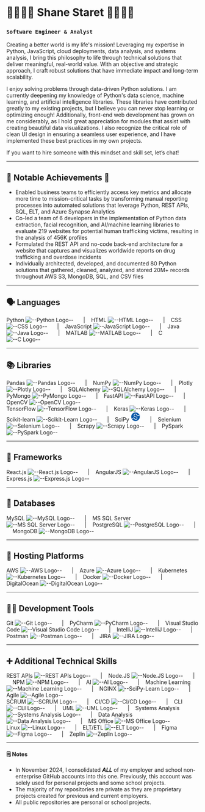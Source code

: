 <!--
**shane-staret/shane-staret** is a ✨ _special_ ✨ repository because its `README.md` (this file) appears on your GitHub profile.
-->

#  🚣‍♀️🚵‍♂️ Shane Staret 🏃‍♂️🧗‍♂️
### **`Software Engineer & Analyst`**

Creating a better world is my life's mission! Leveraging my expertise in Python, JavaScript, cloud deployments, data analysis, and systems analysis, I bring this philosophy to life through technical solutions that deliver meaningful, real-world value. With an objective and strategic approach, I craft robust solutions that have immediate impact and long-term scalability.

I enjoy solving problems through data-driven Python solutions. I am currently deepening my knowledge of Python's data science, machine learning, and artificial intelligence libraries. These libraries have contributed greatly to my existing projects, but I believe you can never stop learning or optimizing enough! Additionally, front-end web development has grown on me considerably, as I hold great appreciation for modules that assist with creating beautiful data visualizations. I also recognize the critical role of clean UI design in ensuring a seamless user experience, and I have implemented these best practices in my own projects.

If you want to hire someone with this mindset and skill set, let’s chat!

---

## 🌟 Notable Achievements 🌟
* Enabled business teams to efficiently access key metrics and allocate more time to mission-critical tasks by transforming manual reporting processes into automated solutions that leverage Python, REST APIs, SQL, ELT, and Azure Synapse Analytics
* Co-led a team of 6 developers in the implementation of Python data extraction, facial recognition, and AI/machine learning libraries to evaluate 219 websites for potential human trafficking victims, resulting in the analysis of 456K profiles
* Formulated the REST API and no-code back-end architecture for a website that captures and visualizes worldwide reports on drug trafficking and overdose incidents
* Individually architected, developed, and documented 80 Python solutions that gathered, cleaned, analyzed, and stored 20M+ records throughout AWS S3, MongoDB, SQL, and CSV files

---

## 🗣️ Languages
Python
<img alt="--Python Logo--" width="25px" style="padding-right:10px;" src="https://cdn.jsdelivr.net/gh/devicons/devicon@latest/icons/python/python-original.svg"/>
  &nbsp;&nbsp;&nbsp;|&nbsp;&nbsp;&nbsp;  HTML
<img alt="--HTML Logo--" width="25px" style="padding-right:10px;" src="https://cdn.jsdelivr.net/gh/devicons/devicon@latest/icons/html5/html5-original.svg"/>
  &nbsp;&nbsp;&nbsp;|&nbsp;&nbsp;&nbsp;  CSS
<img alt="--CSS Logo--" width="25px" style="padding-right:10px;" src="https://cdn.jsdelivr.net/gh/devicons/devicon@latest/icons/css3/css3-original.svg"/>
  &nbsp;&nbsp;&nbsp;|&nbsp;&nbsp;&nbsp;  JavaScript
<img alt="--JavaScript Logo--" width="25px" style="padding-right:10px;" src="https://cdn.jsdelivr.net/gh/devicons/devicon@latest/icons/javascript/javascript-original.svg"/>
  &nbsp;&nbsp;&nbsp;|&nbsp;&nbsp;&nbsp;  Java
<img alt="--Java Logo--" width="25px" style="padding-right:10px;" src="https://cdn.jsdelivr.net/gh/devicons/devicon@latest/icons/java/java-original.svg"/>
  &nbsp;&nbsp;&nbsp;|&nbsp;&nbsp;&nbsp;  MATLAB
<img alt="--MATLAB Logo--" width="25px" style="padding-right:10px;" src="https://cdn.jsdelivr.net/gh/devicons/devicon@latest/icons/matlab/matlab-original.svg"/>
  &nbsp;&nbsp;&nbsp;|&nbsp;&nbsp;&nbsp;  C
<img alt="--C Logo--" width="25px" style="padding-right:10px;" src="https://cdn.jsdelivr.net/gh/devicons/devicon@latest/icons/c/c-original.svg"/>

---

## 📚 Libraries
Pandas
<img alt="--Pandas Logo--" width="25px" style="padding-right:10px;" src="https://cdn.jsdelivr.net/gh/devicons/devicon@latest/icons/pandas/pandas-original.svg"/>
 &nbsp;&nbsp;&nbsp;|&nbsp;&nbsp;&nbsp; NumPy
<img alt="--NumPy Logo--" width="25px" style="padding-right:10px;" src="https://cdn.jsdelivr.net/gh/devicons/devicon@latest/icons/numpy/numpy-original.svg"/>
 &nbsp;&nbsp;&nbsp;|&nbsp;&nbsp;&nbsp; Plotly
<img alt="--Plotly Logo--" width="25px" style="padding-right:10px;" src="https://cdn.jsdelivr.net/gh/devicons/devicon@latest/icons/plotly/plotly-original.svg"/>
 &nbsp;&nbsp;&nbsp;|&nbsp;&nbsp;&nbsp; SQLAlchemy
<img alt="--SQLAlchemy Logo--" width="25px" style="padding-right:10px;" src="https://cdn.jsdelivr.net/gh/devicons/devicon@latest/icons/sqlalchemy/sqlalchemy-original.svg"/>
 &nbsp;&nbsp;&nbsp;|&nbsp;&nbsp;&nbsp; PyMongo
<img alt="--PyMongo Logo--" width="25px" style="padding-right:10px;" src="https://cdn.jsdelivr.net/gh/devicons/devicon@latest/icons/mongodb/mongodb-plain.svg"/>
 &nbsp;&nbsp;&nbsp;|&nbsp;&nbsp;&nbsp; FastAPI
<img alt="--FastAPI Logo--" width="25px" style="padding-right:10px;" src="https://cdn.jsdelivr.net/gh/devicons/devicon@latest/icons/fastapi/fastapi-original.svg"/>
 &nbsp;&nbsp;&nbsp;|&nbsp;&nbsp;&nbsp; OpenCV
<img alt="--OpenCV Logo--" width="25px" style="padding-right:10px;" src="https://cdn.jsdelivr.net/gh/devicons/devicon@latest/icons/opencv/opencv-original.svg"/>\
TensorFlow
<img alt="--TensorFlow Logo--" width="25px" style="padding-right:10px;" src="https://cdn.jsdelivr.net/gh/devicons/devicon@latest/icons/tensorflow/tensorflow-original.svg"/>
 &nbsp;&nbsp;&nbsp;|&nbsp;&nbsp;&nbsp; Keras
<img alt="--Keras Logo--" width="25px" style="padding-right:10px;" src="https://cdn.jsdelivr.net/gh/devicons/devicon@latest/icons/keras/keras-original.svg"/>
 &nbsp;&nbsp;&nbsp;|&nbsp;&nbsp;&nbsp; Scikit-learn
<img alt="--Scikit-Learn Logo--" width="25px" style="padding-right:10px;" src="https://cdn.jsdelivr.net/gh/devicons/devicon@latest/icons/scikitlearn/scikitlearn-original.svg"/>
 &nbsp;&nbsp;&nbsp;|&nbsp;&nbsp;&nbsp; SciPy
<img alt="--SciPy-Learn Logo--" width="25px" style="padding-right:10px;" src="https://raw.githubusercontent.com/scipy/scipy/main/doc/source/_static/logo.svg"/>
 &nbsp;&nbsp;&nbsp;|&nbsp;&nbsp;&nbsp; Selenium
<img alt="--Selenium Logo--" width="25px" style="padding-right:10px;" src="https://cdn.jsdelivr.net/gh/devicons/devicon@latest/icons/selenium/selenium-original.svg"/>
 &nbsp;&nbsp;&nbsp;|&nbsp;&nbsp;&nbsp; Scrapy
<img alt="--Scrapy Logo--" width="25px" style="padding-right:10px;" src="https://scrapeops.io/img/sdk-icons/scrapy-logo.png"/>
 &nbsp;&nbsp;&nbsp;|&nbsp;&nbsp;&nbsp; PySpark
<img alt="--PySpark Logo--" width="25px" style="padding-right:10px;" src="https://cdn.jsdelivr.net/gh/devicons/devicon@latest/icons/apachespark/apachespark-original.svg"/>

---

## 🧩 Frameworks
React.js
<img alt="--React.js Logo--" width="25px" style="padding-right:10px;" src="https://cdn.jsdelivr.net/gh/devicons/devicon@latest/icons/react/react-original.svg"/>
 &nbsp;&nbsp;&nbsp;|&nbsp;&nbsp;&nbsp; AngularJS
<img alt="--AngularJS Logo--" width="25px" style="padding-right:10px;" src="https://cdn.jsdelivr.net/gh/devicons/devicon@latest/icons/angularjs/angularjs-original.svg"/>
&nbsp;&nbsp;&nbsp;|&nbsp;&nbsp;&nbsp; Express.js
<img alt="--Express.js Logo--" width="25px" style="padding-right:10px;" src="https://adware-technologies.s3.amazonaws.com/uploads/technology/thumbnail/20/express-js.png"/>

---

## 💾 Databases
MySQL
<img alt="--MySQL Logo--" width="25px" style="padding-right:10px;" src="https://cdn.jsdelivr.net/gh/devicons/devicon@latest/icons/mysql/mysql-original.svg"/>
 &nbsp;&nbsp;&nbsp;|&nbsp;&nbsp;&nbsp; MS SQL Server
<img alt="--MS SQL Server Logo--" width="25px" style="padding-right:10px;" src="https://cdn.jsdelivr.net/gh/devicons/devicon@latest/icons/microsoftsqlserver/microsoftsqlserver-original.svg"/>
 &nbsp;&nbsp;&nbsp;|&nbsp;&nbsp;&nbsp; PostgreSQL
<img alt="--PostgreSQL Logo--" width="25px" style="padding-right:10px;" src="https://cdn.jsdelivr.net/gh/devicons/devicon@latest/icons/postgresql/postgresql-original.svg"/>
 &nbsp;&nbsp;&nbsp;|&nbsp;&nbsp;&nbsp; MongoDB
<img alt="--MongoDB Logo--" width="25px" style="padding-right:10px;" src="https://cdn.jsdelivr.net/gh/devicons/devicon@latest/icons/mongodb/mongodb-original.svg"/>

---

## 🏢 Hosting Platforms
AWS
<img alt="--AWS Logo--" width="25px" style="padding-right:10px;" src="https://cdn.jsdelivr.net/gh/devicons/devicon@latest/icons/amazonwebservices/amazonwebservices-plain-wordmark.svg"/>
 &nbsp;&nbsp;&nbsp;|&nbsp;&nbsp;&nbsp; Azure
<img alt="--Azure Logo--" width="25px" style="padding-right:10px;" src="https://cdn.jsdelivr.net/gh/devicons/devicon@latest/icons/azure/azure-original.svg"/>
 &nbsp;&nbsp;&nbsp;|&nbsp;&nbsp;&nbsp; Kubernetes
<img alt="--Kubernetes Logo--" width="25px" style="padding-right:10px;" src="https://cdn.jsdelivr.net/gh/devicons/devicon@latest/icons/kubernetes/kubernetes-original.svg"/>
 &nbsp;&nbsp;&nbsp;|&nbsp;&nbsp;&nbsp; Docker
<img alt="--Docker Logo--" width="25px" style="padding-right:10px;" src="https://cdn.jsdelivr.net/gh/devicons/devicon@latest/icons/docker/docker-original.svg"/>
 &nbsp;&nbsp;&nbsp;|&nbsp;&nbsp;&nbsp; DigitalOcean
<img alt="--DigitalOcean Logo--" width="25px" style="padding-right:10px;" src="https://cdn.jsdelivr.net/gh/devicons/devicon@latest/icons/digitalocean/digitalocean-original.svg"/>

---

## 🧑‍💻 Development Tools
Git
<img alt="--Git Logo--" width="25px" style="padding-right:10px;" src="https://cdn.jsdelivr.net/gh/devicons/devicon@latest/icons/git/git-original.svg"/>
 &nbsp;&nbsp;&nbsp;|&nbsp;&nbsp;&nbsp; PyCharm
<img alt="--PyCharm Logo--" width="25px" style="padding-right:10px;" src="https://cdn.jsdelivr.net/gh/devicons/devicon@latest/icons/pycharm/pycharm-original.svg"/>
 &nbsp;&nbsp;&nbsp;|&nbsp;&nbsp;&nbsp; Visual Studio Code
<img alt="--Visual Studio Code Logo--" width="25px" style="padding-right:10px;" src="https://cdn.jsdelivr.net/gh/devicons/devicon@latest/icons/vscode/vscode-original.svg"/>
 &nbsp;&nbsp;&nbsp;|&nbsp;&nbsp;&nbsp; IntelliJ
<img alt="--IntelliJ Logo--" width="25px" style="padding-right:10px;" src="https://cdn.jsdelivr.net/gh/devicons/devicon@latest/icons/intellij/intellij-original.svg"/>
 &nbsp;&nbsp;&nbsp;|&nbsp;&nbsp;&nbsp; Postman
<img alt="--Postman Logo--" width="25px" style="padding-right:10px;" src="https://cdn.jsdelivr.net/gh/devicons/devicon@latest/icons/postman/postman-original.svg"/>
 &nbsp;&nbsp;&nbsp;|&nbsp;&nbsp;&nbsp; JIRA
<img alt="--JIRA Logo--" width="25px" style="padding-right:10px;" src="https://cdn.jsdelivr.net/gh/devicons/devicon@latest/icons/jira/jira-original.svg"/>

---

## ➕ Additional Technical Skills
REST APIs
<img alt="--REST APIs Logo--" width="25px" style="padding-right:10px;" src="https://cdn-icons-png.flaticon.com/512/10329/10329422.png"/>
&nbsp;&nbsp;&nbsp;|&nbsp;&nbsp;&nbsp; Node.JS
<img alt="--Node.JS Logo--" width="25px" style="padding-right:10px;" src="https://cdn.jsdelivr.net/gh/devicons/devicon@latest/icons/nodejs/nodejs-original.svg"/>
&nbsp;&nbsp;&nbsp;|&nbsp;&nbsp;&nbsp; NPM
<img alt="--NPM Logo--" width="25px" style="padding-right:10px;" src="https://cdn.jsdelivr.net/gh/devicons/devicon@latest/icons/npm/npm-original-wordmark.svg"/>
&nbsp;&nbsp;&nbsp;|&nbsp;&nbsp;&nbsp; AI
<img alt="--AI Logo--" width="25px" style="padding-right:10px;" src="https://cdn-icons-png.freepik.com/512/8687/8687801.png"/>
&nbsp;&nbsp;&nbsp;|&nbsp;&nbsp;&nbsp; Machine Learning
<img alt="--Machine Learning Logo--" width="25px" style="padding-right:10px;" src="https://cdn-icons-png.flaticon.com/512/2464/2464176.png"/>
 &nbsp;&nbsp;&nbsp;|&nbsp;&nbsp;&nbsp; NGINX
<img alt="--SciPy-Learn Logo--" width="25px" style="padding-right:10px;" src="https://cdn.jsdelivr.net/gh/devicons/devicon@latest/icons/nginx/nginx-original.svg"/>
&nbsp;&nbsp;&nbsp;|&nbsp;&nbsp;&nbsp; Agile
<img alt="--Agile Logo--" width="25px" style="padding-right:10px;" src="https://cdn-icons-png.flaticon.com/512/9752/9752051.png"/>\
SCRUM
<img alt="--SCRUM Logo--" width="25px" style="padding-right:10px;" src="https://cdn-icons-png.freepik.com/512/4922/4922590.png"/>
&nbsp;&nbsp;&nbsp;|&nbsp;&nbsp;&nbsp; CI/CD
<img alt="--CI/CD Logo--" width="25px" style="padding-right:10px;" src="https://www.mabl.com/hs-fs/hubfs/CICDBlog.png?width=536&name=CICDBlog.png"/>
&nbsp;&nbsp;&nbsp;|&nbsp;&nbsp;&nbsp; CLI
<img alt="--CLI Logo--" width="25px" style="padding-right:10px;" src="https://cdn-icons-png.flaticon.com/512/8099/8099549.png"/>
&nbsp;&nbsp;&nbsp;|&nbsp;&nbsp;&nbsp; UML
<img alt="--UML Logo--" width="25px" style="padding-right:10px;" src="https://cdn.jsdelivr.net/gh/devicons/devicon@latest/icons/unifiedmodelinglanguage/unifiedmodelinglanguage-original.svg"/>
&nbsp;&nbsp;&nbsp;|&nbsp;&nbsp;&nbsp; Systems Analysis
<img alt="--Systems Analysis Logo--" width="25px" style="padding-right:10px;" src="https://cdn-icons-png.flaticon.com/512/1443/1443162.png"/>
&nbsp;&nbsp;&nbsp;|&nbsp;&nbsp;&nbsp; Data Analysis
<img alt="--Data Analysis Logo--" width="25px" style="padding-right:10px;" src="https://cdn-icons-png.flaticon.com/512/4580/4580275.png"/>
&nbsp;&nbsp;&nbsp;|&nbsp;&nbsp;&nbsp; MS Office
<img alt="--MS Office Logo--" width="25px" style="padding-right:10px;" src="https://cdn.icon-icons.com/icons2/1156/PNG/512/1486565573-microsoft-office_81557.png"/>\
Linux
<img alt="--Linux Logo--" width="25px" style="padding-right:10px;" src="https://cdn.jsdelivr.net/gh/devicons/devicon@latest/icons/linux/linux-original.svg"/>
&nbsp;&nbsp;&nbsp;|&nbsp;&nbsp;&nbsp; ELT/ETL
<img alt="--ELT Logo--" width="25px" style="padding-right:10px;" src="https://cdn-icons-png.flaticon.com/128/9850/9850879.png"/>
&nbsp;&nbsp;&nbsp;|&nbsp;&nbsp;&nbsp; Figma
<img alt="--Figma Logo--" width="25px" style="padding-right:10px;" src="https://cdn.jsdelivr.net/gh/devicons/devicon@latest/icons/figma/figma-original.svg"/>
&nbsp;&nbsp;&nbsp;|&nbsp;&nbsp;&nbsp; Zeplin
<img alt="--Zeplin Logo--" width="25px" style="padding-right:10px;" src="https://uxwing.com/wp-content/themes/uxwing/download/brands-and-social-media/zeplin-icon.png"/>

---

#### 🗒️ Notes
* In November 2024, I consolidated **_ALL_** of my employer and school non-enterprise GitHub accounts into this one. Previously, this account was solely used for personal projects and some school projects.
* The majority of my repositories are private as they are proprietary projects created for previous and current employers.
* All public repositories are personal or school projects.
